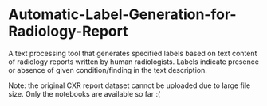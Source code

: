 # Automatic-Label-Generation-for-Radiology-Report
A text processing tool that generates specified labels based on text content of radiology reports written by human radiologists. Labels indicate presence or absence of given condition/finding in the text description. 

Note: the original CXR report dataset cannot be uploaded due to large file size. Only the notebooks are available so far :(
